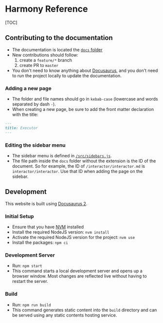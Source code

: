 # Harmony Reference

[TOC]

## Contributing to the documentation

- The documentation is located the [`docs` folder](docs)
- New contributions should follow:
    1. create a `feature/*` branch
    1. create PR to `master`
- You don't need to know anything about [Docusaurus](https://v2.docusaurus.io), and you don't need to run the project locally to update the documentation.

### Adding a new page

- The folder and file names should go in `kebab-case` (lowercase and words separated by dash `-`).
- When creating a new page, be sure to add the front matter declaration with the title:

```markdown
---
title: Executor
---
```

### Editing the sidebar menu

- The sidebar menu is defined in [`/src/sidebars.js`](src/sidebars.js).
- The file path inside the `docs` folder without the extension is the ID of the document. So for example, the ID of `/interactor/interactor.md` is `interactor/interactor`. Use that ID when adding the page on the sidebar.

## Development

This website is built using [Docusaurus 2](https://v2.docusaurus.io).

### Initial Setup

- Ensure that you have [NVM](https://github.com/creationix/nvm) installed
- Install the required NodeJS version: `nvm install`
- Activate the required NodeJS version for the project: `nvm use`
- Install the packages: `npm ci`

### Development Server

- Run: `npm start`
- This command starts a local development server and opens up a browser window. Most changes are reflected live without having to restart the server.

### Build

- Run: `npm run build`
- This command generates static content into the `build` directory and can be served using any static contents hosting service.
